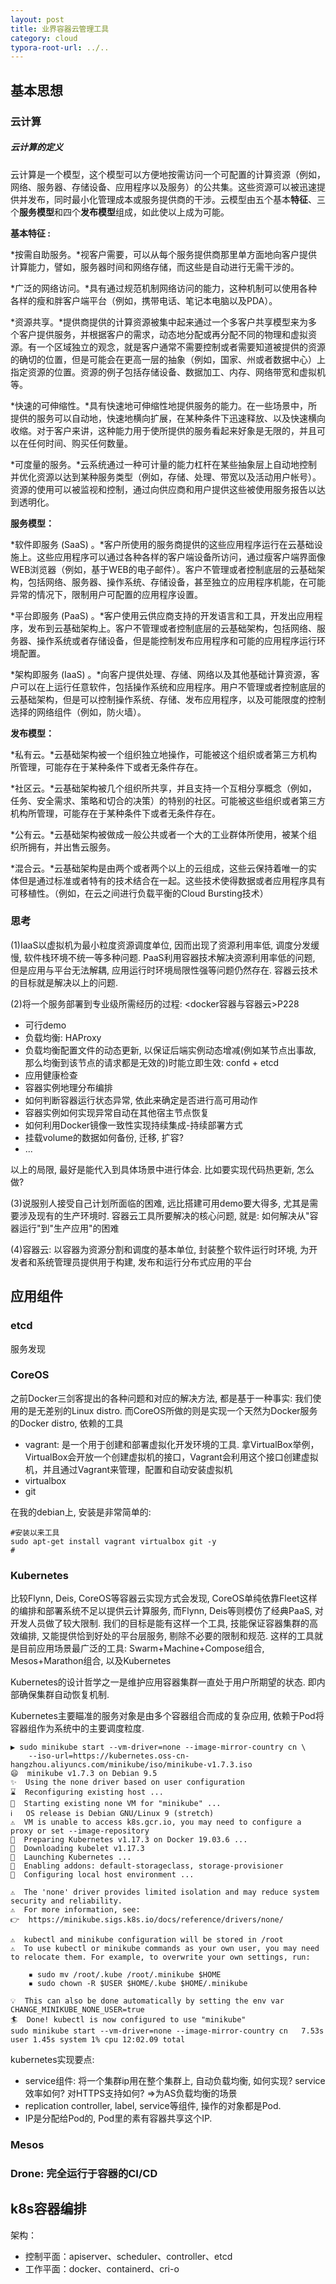```yaml
---
layout: post
title: 业界容器云管理工具
category: cloud
typora-root-url: ../..
---
```


## 基本思想

### 云计算

##### 云计算的定义

云计算是一个模型，这个模型可以方便地按需访问一个可配置的计算资源（例如，网络、服务器、存储设备、应用程序以及服务）的公共集。这些资源可以被迅速提供并发布，同时最小化管理成本或服务提供商的干涉。云模型由五个基本**特征**、三个**服务模型**和四个**发布模型**组成，如此使以上成为可能。

**基本特征 :**

*按需自助服务。*视客户需要，可以从每个服务提供商那里单方面地向客户提供计算能力，譬如，服务器时间和网络存储，而这些是自动进行无需干涉的。

*广泛的网络访问。*具有通过规范机制网络访问的能力，这种机制可以使用各种各样的瘦和胖客户端平台（例如，携带电话、笔记本电脑以及PDA）。

*资源共享。*提供商提供的计算资源被集中起来通过一个多客户共享模型来为多个客户提供服务，并根据客户的需求，动态地分配或再分配不同的物理和虚拟资源。有一个区域独立的观念，就是客户通常不需要控制或者需要知道被提供的资源的确切的位置，但是可能会在更高一层的抽象（例如，国家、州或者数据中心）上指定资源的位置。资源的例子包括存储设备、数据加工、内存、网络带宽和虚拟机等。

*快速的可伸缩性。*具有快速地可伸缩性地提供服务的能力。在一些场景中，所提供的服务可以自动地，快速地横向扩展，在某种条件下迅速释放、以及快速横向收缩。对于客户来讲，这种能力用于使所提供的服务看起来好象是无限的，并且可以在任何时间、购买任何数量。

*可度量的服务。*云系统通过一种可计量的能力杠杆在某些抽象层上自动地控制并优化资源以达到某种服务类型（例如，存储、处理、带宽以及活动用户帐号）。资源的使用可以被监视和控制，通过向供应商和用户提供这些被使用服务报告以达到透明化。

**服务模型：**

*软件即服务 (SaaS) 。*客户所使用的服务商提供的这些应用程序运行在云基础设施上。这些应用程序可以通过各种各样的客户端设备所访问，通过瘦客户端界面像WEB浏览器（例如，基于WEB的电子邮件）。客户不管理或者控制底层的云基础架构，包括网络、服务器、操作系统、存储设备，甚至独立的应用程序机能，在可能异常的情况下，限制用户可配置的应用程序设置。

*平台即服务 (PaaS) 。*客户使用云供应商支持的开发语言和工具，开发出应用程序，发布到云基础架构上。客户不管理或者控制底层的云基础架构，包括网络、服务器、操作系统或者存储设备，但是能控制发布应用程序和可能的应用程序运行环境配置。

*架构即服务 (IaaS) 。*向客户提供处理、存储、网络以及其他基础计算资源，客户可以在上运行任意软件，包括操作系统和应用程序。用户不管理或者控制底层的云基础架构，但是可以控制操作系统、存储、发布应用程序，以及可能限度的控制选择的网络组件（例如，防火墙）。

**发布模型：**

*私有云。*云基础架构被一个组织独立地操作，可能被这个组织或者第三方机构所管理，可能存在于某种条件下或者无条件存在。

*社区云。*云基础架构被几个组织所共享，并且支持一个互相分享概念（例如，任务、安全需求、策略和切合的决策）的特别的社区。可能被这些组织或者第三方机构所管理，可能存在于某种条件下或者无条件存在。

*公有云。*云基础架构被做成一般公共或者一个大的工业群体所使用，被某个组织所拥有，并出售云服务。

*混合云。*云基础架构是由两个或者两个以上的云组成，这些云保持着唯一的实体但是通过标准或者特有的技术结合在一起。这些技术使得数据或者应用程序具有可移植性。（例如，在云之间进行负载平衡的Cloud Bursting技术）

### 思考

(1)IaaS以虚拟机为最小粒度资源调度单位, 因而出现了资源利用率低, 调度分发缓慢, 软件栈环境不统一等多种问题. PaaS利用容器技术解决资源利用率低的问题, 但是应用与平台无法解耦, 应用运行时环境局限性强等问题仍然存在. 容器云技术的目标就是解决以上的问题.

(2)将一个服务部署到专业级所需经历的过程: <docker容器与容器云>P228

* 可行demo
* 负载均衡: HAProxy
* 负载均衡配置文件的动态更新, 以保证后端实例动态增减(例如某节点出事故, 那么均衡到该节点的请求都是无效的)时能立即生效: confd + etcd
* 应用健康检查
* 容器实例地理分布编排
* 如何判断容器运行状态异常, 依此来确定是否进行高可用动作
* 容器实例如何实现异常自动在其他宿主节点恢复
* 如何利用Docker镜像一致性实现持续集成-持续部署方式
* 挂载volume的数据如何备份, 迁移, 扩容?
* ...

以上的局限, 最好是能代入到具体场景中进行体会. 比如要实现代码热更新, 怎么做?

(3)说服别人接受自己计划所面临的困难, 远比搭建可用demo要大得多, 尤其是需要涉及现有的生产环境时. 容器云工具所要解决的核心问题, 就是: 如何解决从"容器运行"到"生产应用"的困难

(4)容器云: 以容器为资源分割和调度的基本单位, 封装整个软件运行时环境, 为开发者和系统管理员提供用于构建, 发布和运行分布式应用的平台



## 应用组件



### etcd

服务发现

### CoreOS

之前Docker三剑客提出的各种问题和对应的解决方法, 都是基于一种事实: 我们使用的是无差别的Linux distro. 而CoreOS所做的则是实现一个天然为Docker服务的Docker distro, 依赖的工具

* vagrant: 是一个用于创建和部署虚拟化开发环境的工具. 拿VirtualBox举例，VirtualBox会开放一个创建虚拟机的接口，Vagrant会利用这个接口创建虚拟机，并且通过Vagrant来管理，配置和自动安装虚拟机
* virtualbox
* git

在我的debian上, 安装是非常简单的:

```shell
#安装以来工具
sudo apt-get install vagrant virtualbox git -y
#
```

### Kubernetes

比较Flynn, Deis, CoreOS等容器云实现方式会发现, CoreOS单纯依靠Fleet这样的编排和部署系统不足以提供云计算服务, 而Flynn, Deis等则模仿了经典PaaS, 对开发人员做了较大限制. 我们的目标是能有这样一个工具, 技能保证容器集群的高效编排, 又能提供恰到好处的平台层服务, 剔除不必要的限制和规范. 这样的工具就是目前应用场景最广泛的工具: Swarm+Machine+Compose组合, Mesos+Marathon组合, 以及Kubernetes

Kubernetes的设计哲学之一是维护应用容器集群一直处于用户所期望的状态. 即内部确保集群自动恢复机制.

Kubernetes主要瞄准的服务对象是由多个容器组合而成的复杂应用, 依赖于Pod将容器组作为系统中的主要调度粒度.

```shell
▶ sudo minikube start --vm-driver=none --image-mirror-country cn \
    --iso-url=https://kubernetes.oss-cn-hangzhou.aliyuncs.com/minikube/iso/minikube-v1.7.3.iso
😄  minikube v1.7.3 on Debian 9.5
✨  Using the none driver based on user configuration
⌛  Reconfiguring existing host ...
🔄  Starting existing none VM for "minikube" ...
ℹ️   OS release is Debian GNU/Linux 9 (stretch)
⚠️  VM is unable to access k8s.gcr.io, you may need to configure a proxy or set --image-repository
🐳  Preparing Kubernetes v1.17.3 on Docker 19.03.6 ...
💾  Downloading kubelet v1.17.3
🚀  Launching Kubernetes ... 
🌟  Enabling addons: default-storageclass, storage-provisioner
🤹  Configuring local host environment ...

⚠️  The 'none' driver provides limited isolation and may reduce system security and reliability.
⚠️  For more information, see:
👉  https://minikube.sigs.k8s.io/docs/reference/drivers/none/

⚠️  kubectl and minikube configuration will be stored in /root
⚠️  To use kubectl or minikube commands as your own user, you may need to relocate them. For example, to overwrite your own settings, run:

    ▪ sudo mv /root/.kube /root/.minikube $HOME
    ▪ sudo chown -R $USER $HOME/.kube $HOME/.minikube

💡  This can also be done automatically by setting the env var CHANGE_MINIKUBE_NONE_USER=true
🏄  Done! kubectl is now configured to use "minikube"
sudo minikube start --vm-driver=none --image-mirror-country cn   7.53s user 1.45s system 1% cpu 12:02.09 total
```

kubernetes实现要点:

* service组件: 将一个集群ip用在整个集群上, 自动负载均衡, 如何实现? service效率如何? 对HTTPS支持如何? =>为AS负载均衡的场景
* replication controller, label, service等组件, 操作的对象都是Pod. 
* IP是分配给Pod的, Pod里的素有容器共享这个IP. 

### Mesos

### Drone: 完全运行于容器的CI/CD



## k8s容器编排

架构：

* 控制平面：apiserver、scheduler、controller、etcd
* 工作平面：docker、containerd、cri-o